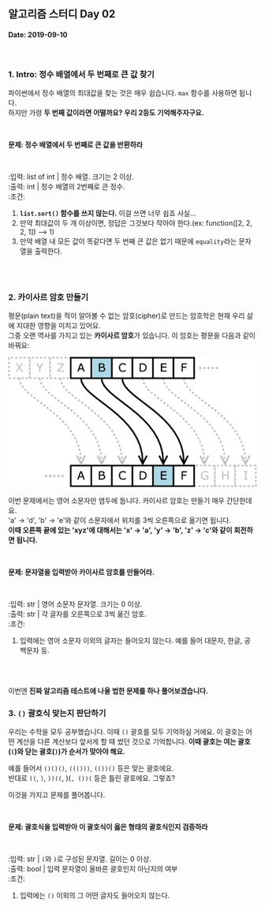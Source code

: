 ## 알고리즘 스터디 Day 02

#### Date: 2019-09-10

<br>


### 1. Intro: 정수 배열에서 두 번째로 큰 값 찾기

파이썬에서 정수 배열의 최대값을 찾는 것은 매우 쉽습니다. `max` 함수를 사용하면 됩니다.  
하지만 가령 **두 번째 값이라면 어떨까요? 우리 2등도 기억해주자구요.**  

<br>

**문제: 정수 배열에서 두 번째로 큰 값을 반환하라**

<br>

:입력: list of int | 정수 배열. 크기는 2 이상.  
:출력: int         | 정수 배열의 2번째로 큰 정수.  
:조건:  

1. **`list.sort()` 함수를 쓰지 않는다.** 이걸 쓰면 너무 쉽죠 사실...
1. 만약 최대값이 두 개 이상이면, 정답은 그것보다 작아야 한다.(ex: function([2, 2, 2, 1]) --> 1)
1. 만약 배열 내 모든 값이 똑같다면 두 번째 큰 값은 없기 때문에 `equality`라는 문자열을 출력한다.

<br>
<br>



### 2. 카이사르 암호 만들기


평문(plain text)을 적이 알아볼 수 없는 암호(cipher)로 만드는 암호학은 현재 우리 삶에 지대한 영향을 미치고 있어요.  
그중 오랜 역사를 가지고 있는 **카이사르 암호**가 있습니다. 이 암호는 평문을 다음과 같이 바꿔요:

![caesar example](image/caesar-example.png)


이번 문제에서는 영어 소문자만 염두에 둡니다. 카이사르 암호는 만들기 매우 간단한데요.  
'a' -> 'd', 'b' -> 'e'와 같이 소문자에서 위치를 3씩 오른쪽으로 옮기면 됩니다.  
**이때 오른쪽 끝에 있는 'xyz'에 대해서는 'x' -> 'a', 'y' -> 'b', 'z' -> 'c'와 같이 회전하면 됩니다.**

<br>

**문제: 문자열을 입력받아 카이사르 암호를 만들어라.**

<br>

:입력: str | 영어 소문자 문자열. 크기는 0 이상.  
:출력: str | 각 글자를 오른쪽으로 3씩 옮긴 암호.  
:조건:  

1. 입력에는 영어 소문자 이외의 글자는 들어오지 않는다. 예를 들어 대문자, 한글, 공백문자 등.




<br>
<br>

이번엔 **진짜 알고리즘 테스트에 나올 법한 문제를 하나 풀어보겠습니다.**


### 3. `()` 괄호식 맞는지 판단하기

우리는 수학을 모두 공부했습니다. 이때 `()` 괄호를 모두 기억하실 거에요. 이 괄호는 어떤 계산을 다른 계산보다 앞서게 할 때 썼던 것으로 기억합니다. **이때 괄호는 여는 괄호(`(`)와 닫는 괄호(`)`)가 순서가 맞아야 해요.**  

예를 들어서 `()()()`, `((()))`, `(())()` 등은 맞는 괄호에요.  
반대로 `((`, `)`, `))((`, )(`, ())(` 등은 틀린 괄호에요. 그렇죠?

이것을 가지고 문제를 풀어봅니다.


<br>

**문제: 괄호식을 입력받아 이 괄호식이 옳은 형태의 괄호식인지 검증하라**

<br>

:입력: str  | `(`와 `)`로 구성된 문자열. 길이는 0 이상.  
:출력: bool | 입력 문자열이 올바른 괄호인지 아닌지의 여부  
:조건:  

1. 입력에는 `()` 이외의 그 어떤 글자도 들어오지 않는다.
